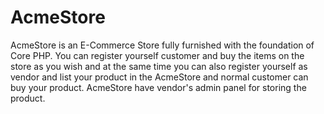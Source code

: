 # AcmeStore
AcmeStore is an E-Commerce Store fully furnished with the foundation of Core PHP. You can register yourself customer and buy the items on the store as you wish and at the same time you can also register yourself as vendor and list your product in the AcmeStore and normal customer can buy your product. AcmeStore have vendor's admin panel for storing the product.
